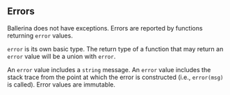 ## Errors

Ballerina does not have exceptions. Errors are reported by functions returning `error` values.

`error` is its own basic type. The return type of a function that may return an `error` value will be a union with `error`.

An `error` value includes a `string` message. An `error` value includes the stack trace from the point at which the error is constructed (i.e., `error(msg)` is called). Error values are immutable.